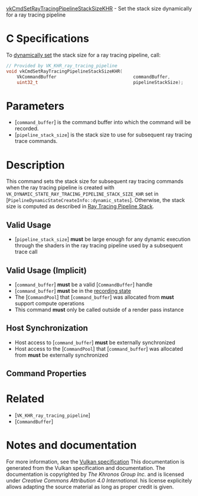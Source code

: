 [vkCmdSetRayTracingPipelineStackSizeKHR](https://www.khronos.org/registry/vulkan/specs/1.3-extensions/man/html/vkCmdSetRayTracingPipelineStackSizeKHR.html) - Set the stack size dynamically for a ray tracing pipeline

# C Specifications
To [dynamically set](https://www.khronos.org/registry/vulkan/specs/1.3-extensions/html/vkspec.html#pipelines-dynamic-state) the stack size for a ray
tracing pipeline, call:
```c
// Provided by VK_KHR_ray_tracing_pipeline
void vkCmdSetRayTracingPipelineStackSizeKHR(
    VkCommandBuffer                             commandBuffer,
    uint32_t                                    pipelineStackSize);
```

# Parameters
- [`command_buffer`] is the command buffer into which the command will be recorded.
- [`pipeline_stack_size`] is the stack size to use for subsequent ray tracing trace commands.

# Description
This command sets the stack size for subsequent ray tracing commands when
the ray tracing pipeline is created with
`VK_DYNAMIC_STATE_RAY_TRACING_PIPELINE_STACK_SIZE_KHR` set in
[`PipelineDynamicStateCreateInfo::dynamic_states`].
Otherwise, the stack size is computed as described in
[Ray Tracing Pipeline Stack](https://www.khronos.org/registry/vulkan/specs/1.3-extensions/html/vkspec.html#ray-tracing-pipeline-stack).
## Valid Usage
-  [`pipeline_stack_size`] **must**  be large enough for any dynamic execution through the shaders in the ray tracing pipeline used by a subsequent trace call

## Valid Usage (Implicit)
-  [`command_buffer`] **must**  be a valid [`CommandBuffer`] handle
-  [`command_buffer`] **must**  be in the [recording state]()
-    The [`CommandPool`] that [`command_buffer`] was allocated from  **must**  support compute operations
-    This command  **must**  only be called outside of a render pass instance

## Host Synchronization
- Host access to [`command_buffer`] **must**  be externally synchronized
- Host access to the [`CommandPool`] that [`command_buffer`] was allocated from  **must**  be externally synchronized

## Command Properties

# Related
- [`VK_KHR_ray_tracing_pipeline`]
- [`CommandBuffer`]

# Notes and documentation
For more information, see the [Vulkan specification](https://www.khronos.org/registry/vulkan/specs/1.3-extensions/html/vkspec.html)
This documentation is generated from the Vulkan specification and documentation.
The documentation is copyrighted by *The Khronos Group Inc.* and is licensed under *Creative Commons Attribution 4.0 International*.
his license explicitely allows adapting the source material as long as proper credit is given.
        